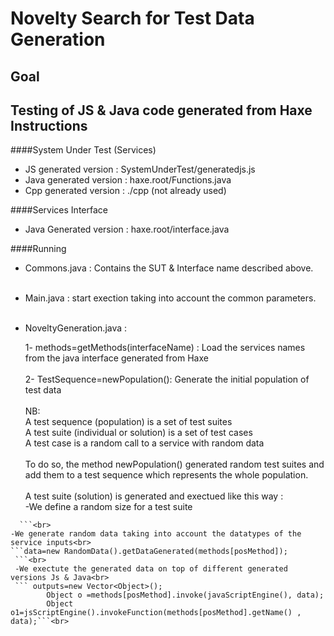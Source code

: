 Novelty Search for Test Data Generation
=================================
Goal
-----
Testing of JS & Java code generated from Haxe
Instructions
-----
####System Under Test (Services)
- JS generated version : SystemUnderTest/generatedjs.js 
- Java generated version : haxe.root/Functions.java
- Cpp generated version : ./cpp (not already used)

####Services Interface
- Java Generated version : haxe.root/interface.java

####Running
- Commons.java : Contains the SUT & Interface name described above.<br><br>
- Main.java : start exection taking into account the common parameters.<br><br>
- NoveltyGeneration.java :<br>
  
  1- methods=getMethods(interfaceName) : Load the services names from the java interface generated from Haxe<br><br>
  2- TestSequence=newPopulation(): Generate the initial population of test data<br><br>
NB: <br>
A test sequence (population) is a set of test suites <br>
A test suite (individual or solution) is a set of test cases <br>
A test case is a random call to a service with random data<br><br>
To do so, the method newPopulation() generated random test suites and add them to a test sequence which represents the whole population.<br><br>
A test suite (solution) is generated and exectued like this way : <br>
-We define a random size for a test suite<br>
```testSuiteSize=(int) (Math.random() * CommonParameters.MAX_SEQUENCE )+1;
  ```<br>
-We generate random data taking into account the datatypes of the service inputs<br>
```data=new RandomData().getDataGenerated(methods[posMethod]);
 ```<br>
 -We exectute the generated data on top of different generated versions Js & Java<br>
 ``` outputs=new Vector<Object>();
		Object o =methods[posMethod].invoke(javaScriptEngine(), data);
	    Object o1=jsScriptEngine().invokeFunction(methods[posMethod].getName() , data);```<br>